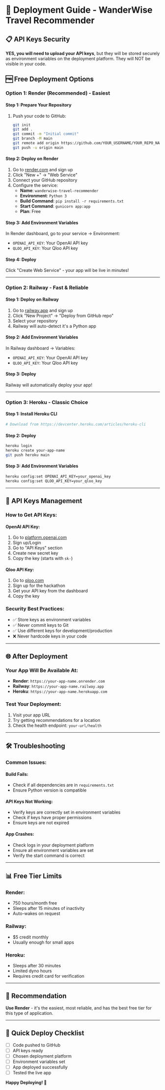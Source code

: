 # 🚀 Deployment Guide - WanderWise Travel Recommender

## 📋 **API Keys Security**

**YES, you will need to upload your API keys**, but they will be stored securely as environment variables on the deployment platform. They will NOT be visible in your code.

## 🆓 **Free Deployment Options**

### **Option 1: Render (Recommended) - Easiest**

#### **Step 1: Prepare Your Repository**
1. Push your code to GitHub:
   ```bash
   git init
   git add .
   git commit -m "Initial commit"
   git branch -M main
   git remote add origin https://github.com/YOUR_USERNAME/YOUR_REPO_NAME.git
   git push -u origin main
   ```

#### **Step 2: Deploy on Render**
1. Go to [render.com](https://render.com) and sign up
2. Click "New +" → "Web Service"
3. Connect your GitHub repository
4. Configure the service:
   - **Name**: `wanderwise-travel-recommender`
   - **Environment**: `Python 3`
   - **Build Command**: `pip install -r requirements.txt`
   - **Start Command**: `gunicorn app:app`
   - **Plan**: Free

#### **Step 3: Add Environment Variables**
In Render dashboard, go to your service → Environment:
- `OPENAI_API_KEY`: Your OpenAI API key
- `QLOO_API_KEY`: Your Qloo API key

#### **Step 4: Deploy**
Click "Create Web Service" - your app will be live in minutes!

---

### **Option 2: Railway - Fast & Reliable**

#### **Step 1: Deploy on Railway**
1. Go to [railway.app](https://railway.app) and sign up
2. Click "New Project" → "Deploy from GitHub repo"
3. Select your repository
4. Railway will auto-detect it's a Python app

#### **Step 2: Add Environment Variables**
In Railway dashboard → Variables:
- `OPENAI_API_KEY`: Your OpenAI API key
- `QLOO_API_KEY`: Your Qloo API key

#### **Step 3: Deploy**
Railway will automatically deploy your app!

---

### **Option 3: Heroku - Classic Choice**

#### **Step 1: Install Heroku CLI**
```bash
# Download from https://devcenter.heroku.com/articles/heroku-cli
```

#### **Step 2: Deploy**
```bash
heroku login
heroku create your-app-name
git push heroku main
```

#### **Step 3: Add Environment Variables**
```bash
heroku config:set OPENAI_API_KEY=your_openai_key
heroku config:set QLOO_API_KEY=your_qloo_key
```

---

## 🔐 **API Keys Management**

### **How to Get API Keys:**

#### **OpenAI API Key:**
1. Go to [platform.openai.com](https://platform.openai.com)
2. Sign up/Login
3. Go to "API Keys" section
4. Create new secret key
5. Copy the key (starts with `sk-`)

#### **Qloo API Key:**
1. Go to [qloo.com](https://qloo.com)
2. Sign up for the hackathon
3. Get your API key from the dashboard
4. Copy the key

### **Security Best Practices:**
- ✅ Store keys as environment variables
- ✅ Never commit keys to Git
- ✅ Use different keys for development/production
- ❌ Never hardcode keys in your code

---

## 🌐 **After Deployment**

### **Your App Will Be Available At:**
- **Render**: `https://your-app-name.onrender.com`
- **Railway**: `https://your-app-name.railway.app`
- **Heroku**: `https://your-app-name.herokuapp.com`

### **Test Your Deployment:**
1. Visit your app URL
2. Try getting recommendations for a location
3. Check the health endpoint: `your-url/health`

---

## 🛠️ **Troubleshooting**

### **Common Issues:**

#### **Build Fails:**
- Check if all dependencies are in `requirements.txt`
- Ensure Python version is compatible

#### **API Keys Not Working:**
- Verify keys are correctly set in environment variables
- Check if keys have proper permissions
- Ensure keys are not expired

#### **App Crashes:**
- Check logs in your deployment platform
- Ensure all environment variables are set
- Verify the start command is correct

---

## 📊 **Free Tier Limits**

### **Render:**
- 750 hours/month free
- Sleeps after 15 minutes of inactivity
- Auto-wakes on request

### **Railway:**
- $5 credit monthly
- Usually enough for small apps

### **Heroku:**
- Sleeps after 30 minutes
- Limited dyno hours
- Requires credit card for verification

---

## 🎯 **Recommendation**

**Use Render** - it's the easiest, most reliable, and has the best free tier for this type of application.

---

## 🚀 **Quick Deploy Checklist**

- [ ] Code pushed to GitHub
- [ ] API keys ready
- [ ] Chosen deployment platform
- [ ] Environment variables set
- [ ] App deployed successfully
- [ ] Tested the live app

**Happy Deploying! 🎉** 